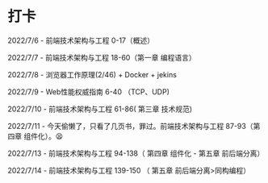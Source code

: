 # 打卡

2022/7/6 - 前端技术架构与工程 0-17（概述）

2022/7/7 - 前端技术架构与工程 18-60（第一章 编程语言）

2022/7/8 - 浏览器工作原理(2/46) + Docker + jekins

2022/7/9 - Web性能权威指南 6-40 （TCP、UDP)

2022/7/10 - 前端技术架构与工程 61-86( 第三章 技术规范)

2022/7/11 - 今天偷懒了，只看了几页书，罪过。前端技术架构与工程 87-93（第四章 组件化）。:tired_face: 

2022/7/13 - 前端技术架构与工程 94-138（ 第四章 组件化 - 第五章 前后端分离）

2022/7/14 - 前端技术架构与工程 139-150 （ 第五章 前后端分离>同构编程）
